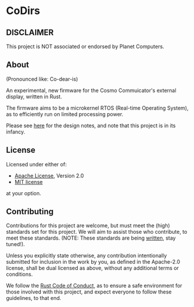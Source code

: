 CoDirs
=======

## DISCLAIMER

This project is NOT associated or endorsed by Planet Computers.

## About

(Pronounced like: Co-dear-is)

An experimental, new firmware for the Cosmo Commuicator's external display,
written in Rust.

The firmware aims to be a microkernel RTOS (Real-time Operating System), as to
efficiently run on limited processing power.

Please see [here][design_notes] for the design notes, and note that
this project is in its infancy.

## License

Licensed under either of:

* [Apache License][apache], Version 2.0
* [MIT license][mit]

at your option.

## Contributing

Contributions for this project are welcome, but must meet the (high) standards
set for this project. We will aim to assist those who contribute, to meet these
standards. (NOTE: These standards are being [written][contribute], stay tuned!).

Unless you explicitly state otherwise, any contribution intentionally submitted
for inclusion in the work by you, as defined in the Apache-2.0 license, shall be
dual licensed as above, without any additional terms or conditions.

We follow the [Rust Code of Conduct][coc], as to ensure a safe environment for
those involved with this project, and expect everyone to follow these
guidelines, to that end.

[design_notes]: /DESIGN_NOTES.md
[contribute]: /CONTRIBUTING.md
[coc]: https://www.rust-lang.org/policies/code-of-conduct
[apache]: /LICENSE-APACHE
[mit]: /LICENSE-MIT
